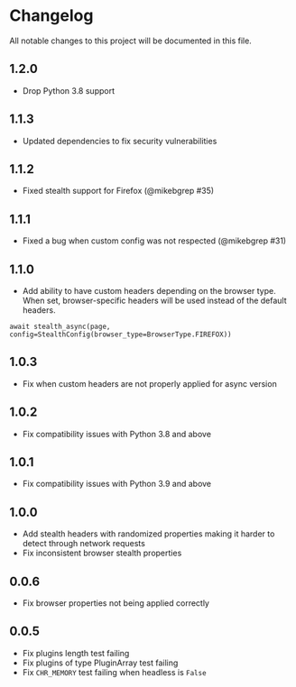 # Changelog
All notable changes to this project will be documented in this file.

## 1.2.0
- Drop Python 3.8 support

## 1.1.3
- Updated dependencies to fix security vulnerabilities

## 1.1.2
- Fixed stealth support for Firefox (@mikebgrep #35)

## 1.1.1
- Fixed a bug when custom config was not respected (@mikebgrep #31)

## 1.1.0
- Add ability to have custom headers depending on the browser type. When set, browser-specific headers will be used instead of the default headers.
```
await stealth_async(page, config=StealthConfig(browser_type=BrowserType.FIREFOX))
```

## 1.0.3
- Fix when custom headers are not properly applied for async version 

## 1.0.2
- Fix compatibility issues with Python 3.8 and above

## 1.0.1
- Fix compatibility issues with Python 3.9 and above

## 1.0.0
- Add stealth headers with randomized properties making it harder to detect through network requests
- Fix inconsistent browser stealth properties 

## 0.0.6
- Fix browser properties not being applied correctly

## 0.0.5
- Fix plugins length test failing
- Fix plugins of type PluginArray test failing
- Fix `CHR_MEMORY` test failing when headless is `False`
